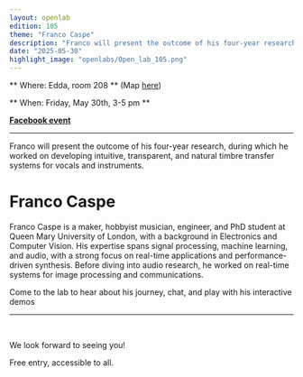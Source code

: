 ```yaml
---
layout: openlab
edition: 105
theme: "Franco Caspe"
description: "Franco will present the outcome of his four-year research."
date: "2025-05-30"
highlight_image: "openlabs/Open_lab_105.png"
---
```


<script>
    import CaptionedImage from "../../components/Images/CaptionedImage.svelte"
</script>

<CaptionedImage
src="openlabs/Open_lab_105.png"
alt="Photo of Franco Caspe."
caption=""/>



** Where: Edda, room 208 ** (Map [here](https://maps.app.goo.gl/NpAThcrc73VttzGi6))

** When: Friday, May 30th, 3-5 pm **

**[Facebook event](https://fb.me/e/2ZIUbCkiw)**

****


Franco will present the outcome of his four-year research, during which he worked on developing intuitive, transparent, and natural timbre transfer systems for vocals and instruments.


# Franco Caspe
Franco Caspe is a maker, hobbyist musician, engineer, and PhD student at Queen Mary University of London, with a background in Electronics and Computer Vision. His expertise spans signal processing, machine learning, and audio, with a strong focus on real-time applications and performance-driven synthesis. Before diving into audio research, he worked on real-time systems for image processing and communications.

Come to the lab to hear about his journey, chat, and play with his interactive demos

---
<br>

We look forward to seeing you!

Free entry, accessible to all.
